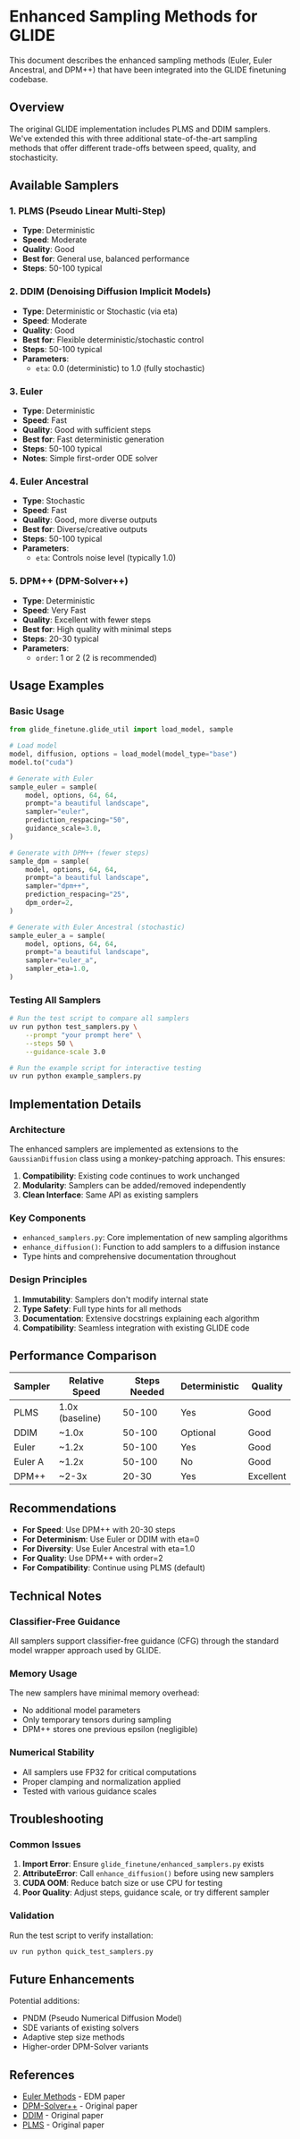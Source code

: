 # Enhanced Sampling Methods for GLIDE

This document describes the enhanced sampling methods (Euler, Euler Ancestral, and DPM++) that have been integrated into the GLIDE finetuning codebase.

## Overview

The original GLIDE implementation includes PLMS and DDIM samplers. We've extended this with three additional state-of-the-art sampling methods that offer different trade-offs between speed, quality, and stochasticity.

## Available Samplers

### 1. PLMS (Pseudo Linear Multi-Step)
- **Type**: Deterministic
- **Speed**: Moderate
- **Quality**: Good
- **Best for**: General use, balanced performance
- **Steps**: 50-100 typical

### 2. DDIM (Denoising Diffusion Implicit Models)
- **Type**: Deterministic or Stochastic (via eta)
- **Speed**: Moderate  
- **Quality**: Good
- **Best for**: Flexible deterministic/stochastic control
- **Steps**: 50-100 typical
- **Parameters**: 
  - `eta`: 0.0 (deterministic) to 1.0 (fully stochastic)

### 3. Euler
- **Type**: Deterministic
- **Speed**: Fast
- **Quality**: Good with sufficient steps
- **Best for**: Fast deterministic generation
- **Steps**: 50-100 typical
- **Notes**: Simple first-order ODE solver

### 4. Euler Ancestral
- **Type**: Stochastic
- **Speed**: Fast
- **Quality**: Good, more diverse outputs
- **Best for**: Diverse/creative outputs
- **Steps**: 50-100 typical
- **Parameters**:
  - `eta`: Controls noise level (typically 1.0)

### 5. DPM++ (DPM-Solver++)
- **Type**: Deterministic
- **Speed**: Very Fast
- **Quality**: Excellent with fewer steps
- **Best for**: High quality with minimal steps
- **Steps**: 20-30 typical
- **Parameters**:
  - `order`: 1 or 2 (2 is recommended)

## Usage Examples

### Basic Usage

```python
from glide_finetune.glide_util import load_model, sample

# Load model
model, diffusion, options = load_model(model_type="base")
model.to("cuda")

# Generate with Euler
sample_euler = sample(
    model, options, 64, 64,
    prompt="a beautiful landscape",
    sampler="euler",
    prediction_respacing="50",
    guidance_scale=3.0,
)

# Generate with DPM++ (fewer steps)
sample_dpm = sample(
    model, options, 64, 64,
    prompt="a beautiful landscape", 
    sampler="dpm++",
    prediction_respacing="25",
    dpm_order=2,
)

# Generate with Euler Ancestral (stochastic)
sample_euler_a = sample(
    model, options, 64, 64,
    prompt="a beautiful landscape",
    sampler="euler_a",
    sampler_eta=1.0,
)
```

### Testing All Samplers

```bash
# Run the test script to compare all samplers
uv run python test_samplers.py \
    --prompt "your prompt here" \
    --steps 50 \
    --guidance-scale 3.0

# Run the example script for interactive testing
uv run python example_samplers.py
```

## Implementation Details

### Architecture

The enhanced samplers are implemented as extensions to the `GaussianDiffusion` class using a monkey-patching approach. This ensures:

1. **Compatibility**: Existing code continues to work unchanged
2. **Modularity**: Samplers can be added/removed independently
3. **Clean Interface**: Same API as existing samplers

### Key Components

- `enhanced_samplers.py`: Core implementation of new sampling algorithms
- `enhance_diffusion()`: Function to add samplers to a diffusion instance
- Type hints and comprehensive documentation throughout

### Design Principles

1. **Immutability**: Samplers don't modify internal state
2. **Type Safety**: Full type hints for all methods
3. **Documentation**: Extensive docstrings explaining each algorithm
4. **Compatibility**: Seamless integration with existing GLIDE code

## Performance Comparison

| Sampler | Relative Speed | Steps Needed | Deterministic | Quality |
|---------|---------------|--------------|---------------|---------|
| PLMS    | 1.0x (baseline) | 50-100 | Yes | Good |
| DDIM    | ~1.0x | 50-100 | Optional | Good |
| Euler   | ~1.2x | 50-100 | Yes | Good |
| Euler A | ~1.2x | 50-100 | No | Good |
| DPM++   | ~2-3x | 20-30 | Yes | Excellent |

## Recommendations

- **For Speed**: Use DPM++ with 20-30 steps
- **For Determinism**: Use Euler or DDIM with eta=0
- **For Diversity**: Use Euler Ancestral with eta=1.0
- **For Quality**: Use DPM++ with order=2
- **For Compatibility**: Continue using PLMS (default)

## Technical Notes

### Classifier-Free Guidance

All samplers support classifier-free guidance (CFG) through the standard model wrapper approach used by GLIDE.

### Memory Usage

The new samplers have minimal memory overhead:
- No additional model parameters
- Only temporary tensors during sampling
- DPM++ stores one previous epsilon (negligible)

### Numerical Stability

- All samplers use FP32 for critical computations
- Proper clamping and normalization applied
- Tested with various guidance scales

## Troubleshooting

### Common Issues

1. **Import Error**: Ensure `glide_finetune/enhanced_samplers.py` exists
2. **AttributeError**: Call `enhance_diffusion()` before using new samplers
3. **CUDA OOM**: Reduce batch size or use CPU for testing
4. **Poor Quality**: Adjust steps, guidance scale, or try different sampler

### Validation

Run the test script to verify installation:
```bash
uv run python quick_test_samplers.py
```

## Future Enhancements

Potential additions:
- PNDM (Pseudo Numerical Diffusion Model)
- SDE variants of existing solvers
- Adaptive step size methods
- Higher-order DPM-Solver variants

## References

- [Euler Methods](https://arxiv.org/abs/2206.00364) - EDM paper
- [DPM-Solver++](https://arxiv.org/abs/2211.01095) - Original paper
- [DDIM](https://arxiv.org/abs/2010.02502) - Original paper
- [PLMS](https://arxiv.org/abs/2202.09778) - Original paper